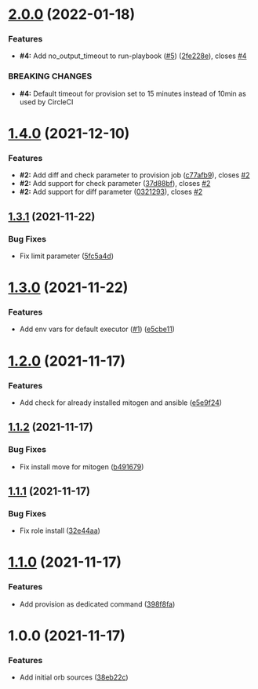 # [2.0.0](https://github.com/trustedshops-public/circleci-orb-ansible/compare/1.4.0...2.0.0) (2022-01-18)


### Features

* **#4:** Add no_output_timeout to run-playbook ([#5](https://github.com/trustedshops-public/circleci-orb-ansible/issues/5)) ([2fe228e](https://github.com/trustedshops-public/circleci-orb-ansible/commit/2fe228e524929ce3e7d9779e1d22f6b47d324e70)), closes [#4](https://github.com/trustedshops-public/circleci-orb-ansible/issues/4)


### BREAKING CHANGES

* **#4:** Default timeout for provision set to 15 minutes instead of 10min as used by CircleCI

# [1.4.0](https://github.com/trustedshops-public/circleci-orb-ansible/compare/1.3.1...1.4.0) (2021-12-10)


### Features

* **#2:** Add diff and check parameter to provision job ([c77afb9](https://github.com/trustedshops-public/circleci-orb-ansible/commit/c77afb98d0bc8986b1c4996b069e2e08882a64e5)), closes [#2](https://github.com/trustedshops-public/circleci-orb-ansible/issues/2)
* **#2:** Add support for check parameter ([37d88bf](https://github.com/trustedshops-public/circleci-orb-ansible/commit/37d88bf3fdd811ca736f48623e96c6534019248d)), closes [#2](https://github.com/trustedshops-public/circleci-orb-ansible/issues/2)
* **#2:** Add support for diff parameter ([0321293](https://github.com/trustedshops-public/circleci-orb-ansible/commit/0321293f5976dbd0ff44e389ba6feb4e30dafef1)), closes [#2](https://github.com/trustedshops-public/circleci-orb-ansible/issues/2)

## [1.3.1](https://github.com/trustedshops-public/circleci-orb-ansible/compare/1.3.0...1.3.1) (2021-11-22)


### Bug Fixes

* Fix limit parameter ([5fc5a4d](https://github.com/trustedshops-public/circleci-orb-ansible/commit/5fc5a4de69dfa77535ffca4c3b18c5b74703e015))

# [1.3.0](https://github.com/trustedshops-public/circleci-orb-ansible/compare/1.2.0...1.3.0) (2021-11-22)


### Features

* Add env vars for default executor ([#1](https://github.com/trustedshops-public/circleci-orb-ansible/issues/1)) ([e5cbe11](https://github.com/trustedshops-public/circleci-orb-ansible/commit/e5cbe1198da3292464e3749c1f29582900e08577))

# [1.2.0](https://github.com/trustedshops-public/circleci-orb-ansible/compare/1.1.2...1.2.0) (2021-11-17)


### Features

* Add check for already installed mitogen and ansible ([e5e9f24](https://github.com/trustedshops-public/circleci-orb-ansible/commit/e5e9f2414cb1e91f9570638ac8867f8e310c6c3a))

## [1.1.2](https://github.com/trustedshops-public/circleci-orb-ansible/compare/1.1.1...1.1.2) (2021-11-17)


### Bug Fixes

* Fix install move for mitogen ([b491679](https://github.com/trustedshops-public/circleci-orb-ansible/commit/b491679ac3e0a4505daed204c414dfad02bcf0e6))

## [1.1.1](https://github.com/trustedshops-public/circleci-orb-ansible/compare/1.1.0...1.1.1) (2021-11-17)


### Bug Fixes

* Fix role install ([32e44aa](https://github.com/trustedshops-public/circleci-orb-ansible/commit/32e44aae4bb65c3b03b6646417dcf89967e286cb))

# [1.1.0](https://github.com/trustedshops-public/circleci-orb-ansible/compare/1.0.0...1.1.0) (2021-11-17)


### Features

* Add provision as dedicated command ([398f8fa](https://github.com/trustedshops-public/circleci-orb-ansible/commit/398f8fabbcc19e929042e85d7b1341426e3ee1b9))

# 1.0.0 (2021-11-17)


### Features

* Add initial orb sources ([38eb22c](https://github.com/trustedshops-public/circleci-orb-ansible/commit/38eb22cbeaafb47afbc5e4574ef403e1be84150e))
